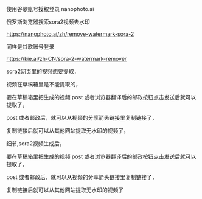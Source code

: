 使用谷歌账号授权登录 nanophoto.ai

俄罗斯浏览器搜索sora2视频去水印

https://nanophoto.ai/zh/remove-watermark-sora-2

同样是谷歌账号登录

https://kie.ai/zh-CN/sora-2-watermark-remover

sora2网页里的视频想要提取，

视频在草稿箱里是不能提取的，

要在草稿箱里把生成的视频 post 或者浏览器翻译后的邮政按钮点击发送后就可以提取了，

post 或者邮政后，就可以从视频的分享箭头链接里复制链接了，

复制链接后就可以从其他网站提取无水印的视频了，

细节,sora2视频生成后，

要在草稿箱里把生成的视频 post 或者浏览器翻译后的邮政按钮点击发送后就可以提取了，

post 或者邮政后，就可以从视频的分享箭头链接里复制链接了，

复制链接后就可以从其他网站提取无水印的视频了
